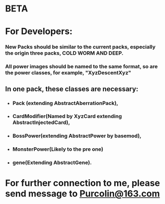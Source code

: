 # BETA
# For Developers:
### New Packs should be similar to the current packs, especially the origin three packs, COLD WORM AND DEEP. 
### All power images should be named to the same format, so are the power classes, for example, "XyzDescentXyz"
## In one pack, these classes are necessary: 
* ### Pack (extending AbstractAberrationPack), 
* ### CardModifier(Named by XyzCard extending AbstractInjectedCard), 
* ### BossPower(extending AbstractPower by basemod), 
* ### MonsterPower(Likely to the pre one)
* ### gene(Extending AbstractGene). 
# For further connection to me, please send message to Purcolin@163.com